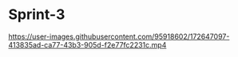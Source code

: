 # Sprint-3


https://user-images.githubusercontent.com/95918602/172647097-413835ad-ca77-43b3-905d-f2e77fc2231c.mp4

